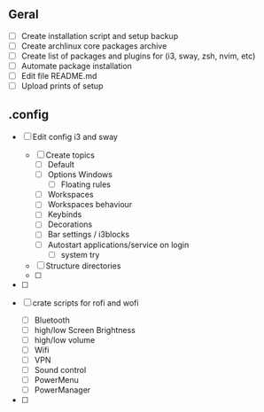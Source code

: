 ## Geral
- [ ] Create installation script and setup backup
- [ ] Create archlinux core packages archive
- [ ] Create list of packages and plugins for (i3, sway, zsh, nvim, etc)
- [ ] Automate package installation
- [ ] Edit file README.md
- [ ] Upload prints of setup
## .config
- [ ] Edit config i3 and sway
  - [ ] Create topics
    - [ ] Default
    - [ ] Options Windows
      - [ ] Floating rules 
    - [ ] Workspaces
    - [ ] Workspaces behaviour
    - [ ] Keybinds
    - [ ] Decorations
    - [ ] Bar settings / i3blocks
    - [ ] Autostart applications/service on login
      - [ ] system try
  - [ ] Structure directories
  - [ ] 
- [ ] 


- [ ] crate scripts for rofi and wofi
  - [ ] Bluetooth
  - [ ] high/low Screen Brightness
  - [ ] high/low volume
  - [ ] Wifi
  - [ ] VPN
  - [ ] Sound control
  - [ ] PowerMenu
  - [ ] PowerManager
- [ ] 

